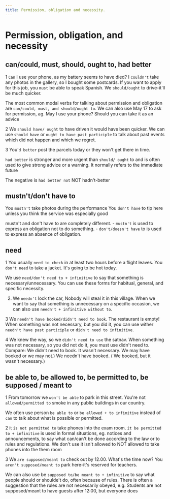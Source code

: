 ```yaml
---
title: Permission, obligation and necessity.
---
```


# Permission, obligation, and necessity

## can/could, must, should, ought to, had better

1 `Can` I use your phone, as my battery seems to have died?
I `couldn't` take any photos in the gallery, so I bought some postcards.
If you want to apply for this job, you `must` be able to speak Spanish.
We `should/ought` to drive-it'll be much quicker.

The most common modal verbs for talking about permission and obligation are `can/could, must, and should/ought to`.
We can also use May 17 to ask for permission, ag. May l use your phone?
Should you can take it as an advice

2 We `should have/ ought` to have driven it would have been quicker.
We can use `should have` or `ought to have past participle` to talk about past events which did not happen and which we regret.

3 You'`d better` post the parcels today or they won't get there in time.

`had better` is stronger and more urgent than `should/ ought` to and is often used to give strong advice or a warning. It normally refers to the immediate future

The negative is `had better not` NOT hadn't-better

## mustn't/don't have to

You `mustn't` take photos during the performance
You `don't have` to tip here unless you think the service was especially good

mustn't and don't have to are completely different. - `mustn't` is used to express an obligation not to do something. - `don't/doesn't have` to is used to express an absence of obligation.

## need

1 You usually `need to check` in at least two hours before a flight leaves.
You `don't need` to take a jacket. It's going to be hot today.

We use `need/don't need to + infinitive` to say that something is necessary/unnecessary. You can use these forms for habitual, general, and specific necessity.

2. We `needn't` lock the car, Nobody will steal it in this village.
   When we want to say that something is unnecessary on a specific occasion, we can also use `needn't + infinitive without to`.

3 We `needn't have booked/didn't need to book`. The restaurant is empty!
When something was not necessary, but you did it, you can use wither `needn't have past participle` or `didn't need to infinitive`.

4 We knew the way, so we `didn't need to use` the satnav.
When something was not necessary, so you did not do it, you must use didn't need to. Compare:
We didn't need to book. It wasn't necessary. We may have booked or we may not.)
We needn't have booked. ( We booked, but it wasn't necessary.)

## be able to, be allowed to, be permitted to, be supposed / meant to

1 From tomorrow we `won't be able` to park in this street.
You're not `allowed/permitted to` smoke in any public buildings in our country.

We often use person `be able to` or `be allowed + to infinitive` instead of `can` to talk about what is possible or permitted.

2 it `is not permitted to` take phones into the exam room.
`it be permitted to + infinitive` is used in formal situations, eg. notices and announcements, to say what can/can't be done according to the law or to rules and regulations.
We don't use it isn't allowed to NOT allowed to take phones into the them room

3 We `are supposed/meant to` check out by 12.00. What's the time now?
You `aren't supposed/meant to` park here-it's reserved for teachers.

We can also use be `supposed to/be meant to + infinitive` to say what people should or shoulde't do, often because of rules. There is often a suggestion that the rules are not necessarily obeyed, e.g. Students are not supposed/meant to have guests after 12:00, but everyone does
